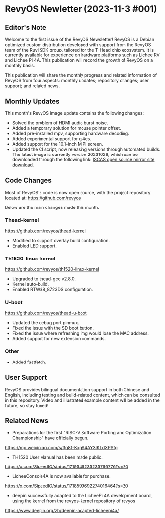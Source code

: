 # RevyOS Newletter (2023-11-3 #001)

## Editor's Note

Welcome to the first issue of the RevyOS Newsletter! RevyOS is a Debian optimized custom distribution developed with support from the RevyOS team of the Ruyi SDK group, tailored for the T-Head chip ecosystem. It is currently available for experience on hardware platforms such as Lichee RV and Lichee Pi 4A. This publication will record the growth of RevyOS on a monthly basis.

This publication will share the monthly progress and related information of RevyOS from four aspects: monthly updates; repository changes; user support; and related news.

## Monthly Updates

This month's RevyOS image update contains the following changes:

- Solved the problem of HDMI audio burst noise.
- Added a temporary solution for mouse pointer offset.
- Added pre-installed mpv, supporting hardware decoding.
- Added experimental support for gl4es.
- Added support for the 10.1-inch MIPI screen.
- Updated the CI script, now releasing versions through automated builds.
The latest image is currently version 20231026, which can be downloaded through the following link: [ISCAS open source mirror site download](https://mirror.iscas.ac.cn/revyos/extra/images/lpi4a/20231026/).

## Code Changes

Most of RevyOS's code is now open source, with the project repository located at: https://github.com/revyos

Below are the main changes made this month:

### Thead-kernel

https://github.com/revyos/thead-kernel

- Modified to support overlay build configuration.
- Enabled LED support.

### Th1520-linux-kernel

https://github.com/revyos/th1520-linux-kernel

- Upgraded to thead-gcc v2.8.0.
- Kernel auto-build.
- Enabled RTW88_8723DS configuration.

### U-boot

https://github.com/revyos/thead-u-boot

- Updated the debug port pinmux.
- Fixed the issue with the SD boot button.
- Fixed the issue where refreshing img would lose the MAC address.
- Added support for new extension commands.

### Other

- Added fastfetch.

## User Support

RevyOS provides bilingual documentation support in both Chinese and English, including testing and build-related content, which can be consulted in this repository. Video and illustrated example content will be added in the future, so stay tuned!

## Related News

- Preparations for the first "RISC-V Software Porting and Optimization Championship" have officially begun.

https://mp.weixin.qq.com/s/3q8f-KxgS4AY3IKLdXPSfg

- TH1520 User Manual has been made public.

https://x.com/SipeedIO/status/1719546235235766776?s=20

- LicheeConsole4A is now available for purchase.

https://x.com/SipeedIO/status/1718599692274016464?s=20

- deepin successfully adapted to the LicheePi 4A development board, using the kernel from the revyos-kernel repository of revyos

https://www.deepin.org/zh/deepin-adapted-licheepi4a/
